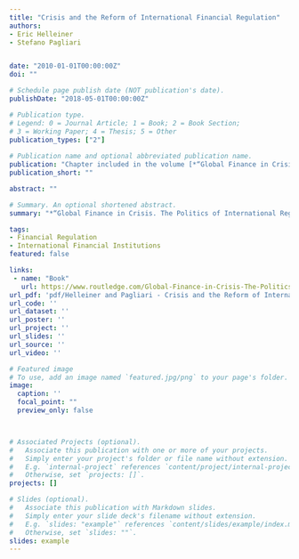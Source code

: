 ```yaml
---
title: "Crisis and the Reform of International Financial Regulation"
authors:
- Eric Helleiner
- Stefano Pagliari


date: "2010-01-01T00:00:00Z"
doi: ""

# Schedule page publish date (NOT publication's date).
publishDate: "2018-05-01T00:00:00Z"

# Publication type.
# Legend: 0 = Journal Article; 1 = Book; 2 = Book Section;
# 3 = Working Paper; 4 = Thesis; 5 = Other
publication_types: ["2"]
 
# Publication name and optional abbreviated publication name.
publication: "Chapter included in the volume [*“Global Finance in Crisis. The Politics of International Regulatory Change”*](https://www.routledge.com/Global-Finance-in-Crisis-The-Politics-of-International-Regulatory-Change/Helleiner-Pagliari-Zimmermann/p/book/9780415564380), edited by Eric Helleiner, Stefano Pagliari, Hubert Zimmermann, Routledge, 2010"
publication_short: ""

abstract: ""

# Summary. An optional shortened abstract.
summary: "*“Global Finance in Crisis. The Politics of International Regulatory Change”*, edited by  Helleiner,  Pagliari, and Zimmermann, Routledge, 2010"

tags:
- Financial Regulation
- International Financial Institutions
featured: false

links:
 - name: "Book"
   url: https://www.routledge.com/Global-Finance-in-Crisis-The-Politics-of-International-Regulatory-Change/Helleiner-Pagliari-Zimmermann/p/book/9780415564380
url_pdf: 'pdf/Helleiner and Pagliari - Crisis and the Reform of International Financial Regulation.pdf'
url_code: ''
url_dataset: ''
url_poster: ''
url_project: ''
url_slides: ''
url_source: ''
url_video: ''

# Featured image
# To use, add an image named `featured.jpg/png` to your page's folder. 
image:
  caption: ''
  focal_point: ""
  preview_only: false



# Associated Projects (optional).
#   Associate this publication with one or more of your projects.
#   Simply enter your project's folder or file name without extension.
#   E.g. `internal-project` references `content/project/internal-project/index.md`.
#   Otherwise, set `projects: []`.
projects: []

# Slides (optional).
#   Associate this publication with Markdown slides.
#   Simply enter your slide deck's filename without extension.
#   E.g. `slides: "example"` references `content/slides/example/index.md`.
#   Otherwise, set `slides: ""`.
slides: example 
---
```

 